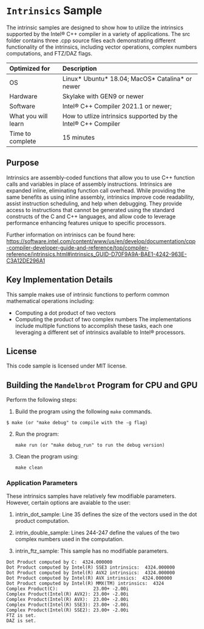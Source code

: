 # `Intrinsics` Sample

The intrinsic samples are designed to show how to utilize the intrinsics supported by the Intel&reg; C++ compiler in a variety of applications. The src folder contains three .cpp source files each demonstrating different functionality of the intrinsics, including vector operations, complex numbers computations, and FTZ/DAZ flags.

| Optimized for                     | Description
|:---                               |:---
| OS                                | Linux* Ubuntu* 18.04; MacOS* Catalina* or newer
| Hardware                          | Skylake with GEN9 or newer
| Software                          | Intel&reg; C++ Compiler 2021.1 or newer;
| What you will learn               | How to utlize intrinsics supported by the Intel&reg; C++ Compiler
| Time to complete                  | 15 minutes


## Purpose

Intrinsics are assembly-coded functions that allow you to use C++ function calls and variables in place of assembly instructions. Intrinsics are expanded inline, eliminating function call overhead. While providing the same benefits as using inline assembly, intrinsics improve code readability, assist instruction scheduling, and help when debugging. They provide access to instructions that cannot be generated using the standard constructs of the C and C++ languages, and allow code to leverage performance enhancing features unique to specific processors.

Further information on intriniscs can be found here: https://software.intel.com/content/www/us/en/develop/documentation/cpp-compiler-developer-guide-and-reference/top/compiler-reference/intrinsics.html#intrinsics_GUID-D70F9A9A-BAE1-4242-963E-C3A12DE296A1

## Key Implementation Details 

This sample makes use of intrinsic functions to perform common mathematical operations including:
- Computing a dot product of two vectors
- Computing the product of two complex numbers
The implementations include multiple functions to accomplish these tasks, each one leveraging a different set of intrinsics available to Intel&reg; processors.

 
## License  

This code sample is licensed under MIT license. 


## Building the `Mandelbrot` Program for CPU and GPU

Perform the following steps:
1. Build the program using the following `make` commands. 
``` 
$ make (or "make debug" to compile with the -g flag)
```

2. Run the program:
    ```
    make run (or "make debug_run" to run the debug version)
    ```

3. Clean the program using:
    ```
    make clean
    ```


### Application Parameters 

These intrinsics samples have relatively few modifiable parameters. However, certain options are avaiable to the user:

1. intrin_dot_sample: Line 35 defines the size of the vectors used in the dot product computation.

2. intrin_double_sample: Lines 244-247 define the values of the two complex numbers used in the computation.

3. intrin_ftz_sample: This sample has no modifiable parameters.


```
Dot Product computed by C:  4324.000000
Dot Product computed by Intel(R) SSE3 intrinsics:  4324.000000
Dot Product computed by Intel(R) AVX2 intrinsics:  4324.000000
Dot Product computed by Intel(R) AVX intrinsics:  4324.000000
Dot Product computed by Intel(R) MMX(TM) intrinsics:  4324
Complex Product(C):             23.00+ -2.00i
Complex Product(Intel(R) AVX2): 23.00+ -2.00i
Complex Product(Intel(R) AVX):  23.00+ -2.00i
Complex Product(Intel(R) SSE3): 23.00+ -2.00i
Complex Product(Intel(R) SSE2): 23.00+ -2.00i
FTZ is set.
DAZ is set.
```